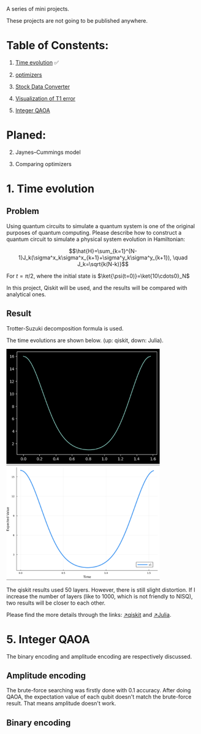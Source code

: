 A series of mini projects.

These projects are not going to be published anywhere.

# Table of Constents:

1. [Time evolution](./projects/1_evolution) ✅

2. [optimizers](/projects/2_optimizers/random_state.py)

3. [Stock Data Converter](./projects/3_stocks_converter/converter.ipynb)

4. [Visualization of T1 error](/projects/4_T1_error/T1_error.ipynb)

5. [Integer QAOA](./projects/5_integer_QAOA/Integer_QAOA.ipynb)

# Planed:

2. Jaynes–Cummings model

3. Comparing optimizers

# 1. Time evolution

## Problem

Using quantum circuits to simulate a quantum system is one of the original purposes of quantum computing. Please describe how to construct a quantum circuit to simulate a physical system evolution in Hamiltonian:

$$\hat{H}=\sum_{k=1}^{N-1}J_k(\sigma^x_k\sigma^x_{k+1}+\sigma^y_k\sigma^y_{k+1}), \quad J_k=\sqrt{k(N-k)}$$

For $t=\pi/2$, where the initial state is $\ket{\psi(t=0)}=\ket{10\cdots0}_N$

In this project, Qiskit will be used, and the results will be compared with analytical ones.

## Result

Trotter-Suzuki decomposition formula is used.

The time evolutions are shown below. (up: qiskit, down: Julia).

<img src="./assets/image-20230414232303710-1510988.png" alt="image-20230414232303710" width="400" height="300" /><img src="./assets/Screenshot 2023-04-14 at 23.34.34-1511699.png" alt="Screenshot 2023-04-14 at 23.34.34" width="400" height="300" />

The qiskit results used 50 layers. However, there is still slight distortion. If I increase the number of layers (like to 1000, which is not friendly to NISQ), two results will be closer to each other.

Please find the more details through the links: [↗️qiskit](./projects/1_evolution/qiskit_evolution.ipynb) and [↗️Julia](./projects/1_evolution/Julia_evolution.ipynb).

# 5. Integer QAOA

The binary encoding and amplitude encoding are respectively discussed.

## Amplitude encoding

The brute-force searching was firstly done with 0.1 accuracy. After doing QAOA, the expectation value of each qubit doesn't match the brute-force result. That means amplitude doesn't work.

## Binary encoding


